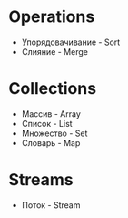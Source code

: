#                  Operations

- Упорядовачивание - Sort
- Слияние - Merge

#                  Collections

- Массив - Array
- Список - List
- Множество - Set
- Словарь - Map

#                  Streams

- Поток - Stream